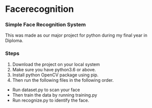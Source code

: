 # Facerecognition
### Simple Face Recognition System 

This was made as our major project for python during my final year in Diploma.

### Steps
1. Download the project on your local system
2. Make sure you have python3.6 or above.
3. Install python OpenCV package using pip.
4. Then run the following files in the following order.
- Run dataset.py to scan your face
- Then train the data by running training.py
- Run recognize.py to identify the face.

